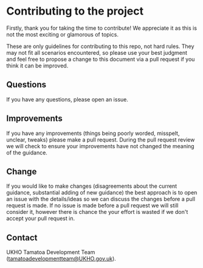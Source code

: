 # Contributing to the project

Firstly, thank you for taking the time to contribute! We appreciate it as this is not the most exciting or glamorous of topics.

These are only guidelines for contributing to this repo, not hard rules. They may not fit all scenarios encountered, so please use your best judgment and feel free to propose a change to this document via a pull request if you think it can be improved.

## Questions

If you have any questions, please open an issue.

## Improvements

If you have any improvements (things being poorly worded, misspelt, unclear, tweaks) please make a pull request. During the pull request review we will check to ensure your improvements have not changed the meaning of the guidance.

## Change

If you would like to make changes (disagreements about the current guidance, substantial adding of new guidance) the best approach is to open an issue with the details/ideas so we can discuss the changes before a pull request is made. If no issue is made before a pull request we will still consider it, however there is chance the your effort is wasted if we don't accept your pull request in.

## Contact

UKHO Tamatoa Development Team (tamatoadevelopmentteam@UKHO.gov.uk).
